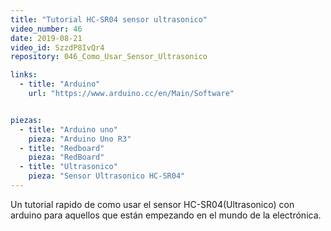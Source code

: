 ```yaml
---
title: "Tutorial HC-SR04 sensor ultrasonico"
video_number: 46
date: 2019-08-21
video_id: SzzdP8IvQr4
repository: 046_Como_Usar_Sensor_Ultrasonico

links:
  - title: "Arduino"
    url: "https://www.arduino.cc/en/Main/Software"


piezas:
  - title: "Arduino uno"
	pieza: "Arduino Uno R3"
  - title: "Redboard"
    pieza: "RedBoard"
  - title: "Ultrasonico"
    pieza: "Sensor Ultrasonico HC-SR04"   
---
```


Un tutorial rapido de como usar el sensor HC-SR04(Ultrasonico) con arduino para aquellos que están empezando en el mundo de la electrónica.